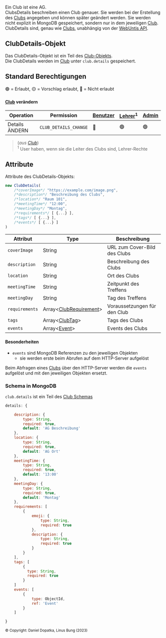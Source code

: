 Ein Club ist eine AG. \
ClubsDetails beschreiben einen Club genauer. Sie werden bei der Erstellung
des [Clubs](https://github.com/Academi-fy/backend/wiki/Club) angegeben und können später geändert werden.
Sie werden nicht explizit in MongoDB gespeichert, sondern nur in dem
jeweiligen [Club](https://github.com/Academi-fy/backend/wiki/Club). \
ClubDetails sind, genau wie [Clubs](https://github.com/Academi-fy/backend/wiki/Club), unabhängig von
der [WebUntis API](https://help.untis.at/hc/de/articles/4886785534354-API-documentation-for-integration-partners).

## ClubDetails-Objekt

Das ClubDetails-Objekt ist ein Teil des [Club-Objekts](https://github.com/Academi-fy/backend/wiki/Club).\
Die ClubDetails werden im [Club](https://github.com/Academi-fy/backend/wiki/Club) unter `club.details` gespeichert.

## Standard Berechtigungen

🟢 = Erlaubt,
🟡 = Vorschlag erlaubt,
🔴 = Nicht erlaubt

#### [Club](https://github.com/Academi-fy/backend/wiki/Club) verändern

| Operation      | Permission            | [Benutzer](https://github.com/Academi-fy/backend/wiki/User) | [Lehrer](https://github.com/Academi-fy/backend/wiki/User)<sup>1</sup> | [Admin](https://github.com/Academi-fy/backend/wiki/User) |
|----------------|-----------------------|-------------------------------------------------------------|-----------------------------------------------------------------------|----------------------------------------------------------|
| Details ÄNDERN | `CLUB_DETAILS_CHANGE` | 🔴                                                          | 🟢                                                                    | 🟢                                                       |

> (_aus [Club](https://github.com/Academi-fy/backend/wiki/Club)_)\
> <sup>1</sup> User haben, wenn sie die Leiter des Clubs sind, Lehrer-Rechte

## Attribute

Attribute des ClubDetails-Objekts:

```javascript
new ClubDetails(
    /*coverImage*/ "https://example.com/image.png",
    /*description*/ "Beschreibung des Clubs",
    /*location*/ "Raum 101",
    /*meetingTime*/ "12:00",
    /*meetingDay*/ "Montag",
    /*requirements*/ [ {...} ],
    /*tags*/ [ {...} ],
    /*events*/ [ {...} ]
)
```

| Attribut       | Type                                                                                 | Beschreibung                 |
|----------------|--------------------------------------------------------------------------------------|------------------------------|
| `coverImage`   | String                                                                               | URL zum Cover-Bild des Clubs |
| `description`  | String                                                                               | Beschreibung des Clubs       |
| `location`     | String                                                                               | Ort des Clubs                |
| `meetingTime`  | String                                                                               | Zeitpunkt des Treffens       |
| `meetingDay`   | String                                                                               | Tag des Treffens             |
| `requirements` | Array<[ClubRequirement](https://github.com/Academi-fy/backend/wiki/ClubRequirement)> | Voraussetzungen für den Club |
| `tags`         | Array<[ClubTag](https://github.com/Academi-fy/backend/wiki/ClubTag)>                 | Tags des Clubs               |
| `events`       | Array<[Event](https://github.com/Academi-fy/backend/wiki/ClubRequirement)>           | Events des Clubs             |

#### Besonderheiten

- `events` sind MongoDB Referenzen zu den jeweiligen Objekten
    - sie werden erste beim Abrufen auf dem HTTP-Server aufgelöst

Beim Abfragen eines [Clubs](https://github.com/Academi-fy/backend/wiki/Club) über den HTTP-Server werden die `events`
aufgelöst und mit den jeweiligen Objekten ersetzt.

### Schema in MongoDB

`club.details` ist ein Teil des [Club Schemas](https://github.com/Academi-fy/backend/wiki/Club#club-schema-in-mongodb)

```javascript
details: {

    description: {
        type: String,
        required: true,
        default: 'AG Beschreibung'
    },
    location: {
        type: String,
        required: true,
        default: 'AG Ort'
    },
    meetingTime: {
        type: String,
        required: true,
        default: '13:00'
    },
    meetingDay: {
        type: String,
        required: true,
        default: 'Montag'
    },
    requirements: [
        {
            emoji: {
                type: String,
                required: true
            },
            description: {
                type: String,
                required: true
            }
        }
    ], 
    tags: [
        {
          type: String,
          required: true
        }
    ] 
    events: [
        {
            type: ObjectId,
            ref: 'Event'
        }
    ]

}
```

<sub>© Copyright: Daniel Dopatka, Linus Bung (2023)</sub>